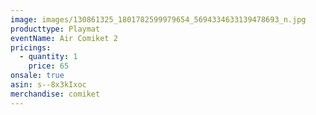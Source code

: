 ```yaml
---
image: images/130861325_1801782599979654_5694334633139478693_n.jpg
producttype: Playmat
eventName: Air Comiket 2
pricings:
  - quantity: 1
    price: 65
onsale: true
asin: s--8x3kIxoc
merchandise: comiket
---
```

